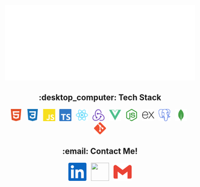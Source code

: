 <div align="center" background-image=url("https://github.com/Ruzeb/Ruzeb/blob/new-banner/pexels-gabriela-palai-597667.jpg")>
  <img src="banner.svg" width="800" height="200" alt="Click to see the source">
</div>

<h2 align="center">:desktop_computer: Tech Stack</h2>

<div align="center">
<img height="32" width="32" src="https://github.com/Ruzeb/Ruzeb/blob/main/icons/html5.svg" />
  &nbsp;
<img height="32" width="32" src="https://github.com/Ruzeb/Ruzeb/blob/main/icons/css3.svg" />
  &nbsp;
<img height="32" width="32" src="https://github.com/Ruzeb/Ruzeb/blob/main/icons/javascript.svg" />
  &nbsp;
<img height="32" width="32" src="https://github.com/Ruzeb/Ruzeb/blob/main/icons/typescript.svg" />
  &nbsp;
<img height="32" width="32" src="https://github.com/Ruzeb/Ruzeb/blob/main/icons/react.svg" />
  &nbsp;
<img height="32" width="32" src="https://github.com/Ruzeb/Ruzeb/blob/main/icons/redux.svg" />
  &nbsp;
<img height="32" width="32" src="https://github.com/Ruzeb/Ruzeb/blob/main/icons/vuedotjs.svg" />
  &nbsp;
<img height="32" width="32" src="https://github.com/Ruzeb/Ruzeb/blob/main/icons/nodedotjs.svg" />
  &nbsp;
<img height="32" width="32" src="https://github.com/Ruzeb/Ruzeb/blob/main/icons/express.svg" />
  &nbsp;
<img height="32" width="32" src="https://github.com/Ruzeb/Ruzeb/blob/main/icons/postgresql.svg" />
  &nbsp;
<img height="32" width="32" src="https://github.com/Ruzeb/Ruzeb/blob/main/icons/mongodb.svg" />
  &nbsp;
<img height="32" width="32" src="https://github.com/Ruzeb/Ruzeb/blob/main/icons/git.svg" />
</div>


<h2 align="center">:email: Contact Me!</h2>

<div align="center">
  <a href="https://www.linkedin.com/in/ruzebchowdhury/" target="_blank"><img height="48" width="48" src="https://github.com/Ruzeb/Ruzeb/blob/main/icons/linkedin.svg" /></a>
  &nbsp;
  <a href="https://www.ruzeb.com" target="_blank"><img height="48" width="48" src="https://github.com/Ruzeb/Ruzeb/blob/main/icons/website.svg" /></a>
  &nbsp;
  <a href="mailto:ruzeb.chowdhury@gmail.com" target="_blank"><img height="48" width="48" src="https://github.com/Ruzeb/Ruzeb/blob/main/icons/gmail.svg" /></a>
</div>

